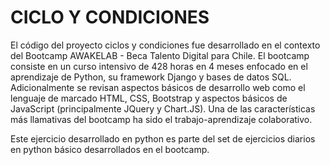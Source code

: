 # CICLO Y CONDICIONES

El código del proyecto ciclos y condiciones fue desarrollado en el contexto del Bootcamp AWAKELAB - Beca Talento Digital para Chile. El bootcamp consiste en un curso intensivo de 428 horas en 4 meses enfocado en el aprendizaje de Python, su framework Django y bases de datos SQL. Adicionalmente se revisan aspectos básicos de desarrollo web como el lenguaje de marcado HTML, CSS, Bootstrap y aspectos básicos de JavaScript (principalmente JQuery y Chart.JS). Una de las características más llamativas del bootcamp ha sido el trabajo-aprendizaje colaborativo.

Este ejercicio desarrollado en python es parte del set de ejercicios diarios en python básico desarrollados en el bootcamp. 

